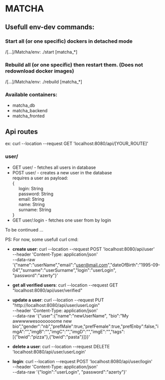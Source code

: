 # MATCHA

## Usefull env-dev commands:

### Start all (or one specific) dockers in detached mode

/[...]/Matcha/env: ./start [matcha_\*]

### Rebuild all (or one specific) then restart them. (Does not redownload docker images)

/[...]/Matcha/env: ./rebuild [matcha_\*]

### Available containers:

- matcha_db
- matcha_backend
- matcha_fronted

## Api routes

ex: curl --location --request GET 'localhost:8080/api/[YOUR_ROUTE]'

### user/

- GET user/ - fetches all users in database
- POST user/ - creates a new user in the database  
  requires a user as payload:  
  {  
  &nbsp;&nbsp;&nbsp;&nbsp;&nbsp;login: String  
  &nbsp;&nbsp;&nbsp;&nbsp;&nbsp;password: String  
  &nbsp;&nbsp;&nbsp;&nbsp;&nbsp;email: String  
  &nbsp;&nbsp;&nbsp;&nbsp;&nbsp;name: String  
  &nbsp;&nbsp;&nbsp;&nbsp;&nbsp;surname: String  
  }
- GET user/:login - fetches one user from by login

To be continued ...

PS: For now, some usefull curl cmd:

- **create user**:
  curl --location --request POST 'localhost:8080/api/user' \
  --header 'Content-Type: application/json' \
  --data-raw '{"name":"userName","email":"user@mail.com","dateOfBirth":"1995-09-04","surname":"userSurname","login":"userLogin", "password":"azerty"}'

- **get all verified users**:
  curl --location --request GET "localhost:8080/api/user/verified"

- **update a user**:
  curl --location --request PUT "http://localhost:8080/api/user/userLogin" \
  --header 'Content-Type: application/json' \
  --data-raw '{"user":{"name":"newUserName", "bio":"My awwwwwesooooooome new bio","gender":"nb","prefMale":true,"prefFemale":true,"prefEnby":false,"imgA":"","imgB":"","imgC":"","imgD":"","imgE":"","tags":[{"bwid":"pizza"},{"bwid":"pasta"}]}}'

- **delete a user**:
  curl --location --request DELETE 'localhost:8080/api/user/userLogin'

- **login**:
  curl --location --request POST 'localhost:8080/api/user/login' \
  --header 'Content-Type: application/json' \
  --data-raw '{"login":"userLogin", "password":"azerty"}'
